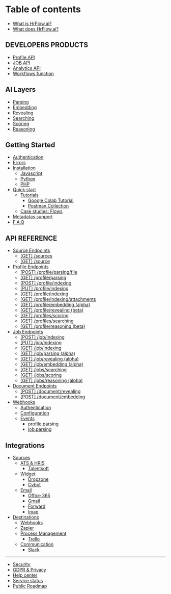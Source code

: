 # Table of contents

* [What is HrFlow.ai?](README.md)
* [What does HrFlow.ai?](why-use-hrflow.md)

## DEVELOPERS PRODUCTS <a id="products-1"></a>

* [Profile API](products-1/introduction.md)
* [JOB API](products-1/job-api.md)
* [Analytics API](products-1/analytics-api.md)
* [Workflows function](products-1/workflows.md)

## AI Layers

* [Parsing](ai-layers/parsing.md)
* [Embedding](ai-layers/embedding.md)
* [Revealing](ai-layers/revealing.md)
* [Searching](ai-layers/searching.md)
* [Scoring](ai-layers/scoring.md)
* [Reasoning](ai-layers/reasoning.md)

## Getting Started

* [Authentication](getting-started/authentication.md)
* [Errors](getting-started/errors.md)
* [Installation](getting-started/installation/README.md)
  * [Javascript](getting-started/installation/javascript.md)
  * [Python](getting-started/installation/python.md)
  * [PHP](getting-started/installation/php.md)
* [Quick start](getting-started/quick-start/README.md)
  * [Tutorials](getting-started/quick-start/tutorials/README.md)
    * [Google Colab Tutorial](getting-started/quick-start/tutorials/google-colab-tutorial.md)
    * [Postman Collection](getting-started/quick-start/tutorials/postman-collection.md)
  * [Case studies: Flows](getting-started/quick-start/flows.md)
* [Metadatas support](getting-started/metadatas.md)
* [F.A.Q](getting-started/f.a.q.md)

## API REFERENCE

* [Source Endpoints](api-reference/source-api/README.md)
  * [\[GET\] /sources](api-reference/source-api/get-sources.md)
  * [\[GET\] /source](api-reference/source-api/get-source.md)
* [Profile Endpoints](api-reference/profile-api/README.md)
  * [\[POST\]  /profile/parsing/file](api-reference/profile-api/post-profile.md)
  * [\[GET\] /profile/parsing](api-reference/profile-api/get-profile-parsing.md)
  * [\[POST\] /profile/indexing](api-reference/profile-api/post-profile-indexing.md)
  * [\[PUT\] /profile/indexing](api-reference/profile-api/put-profile-indexing.md)
  * [\[GET\] /profile/indexing](api-reference/profile-api/get-profile-indexing.md)
  * [\[GET\] /profile/indexing/attachments](api-reference/profile-api/get-profile-attachments.md)
  * [\[GET\] /profile/embedding \(alpha\)](api-reference/profile-api/get-profile-embedding.md)
  * [\[GET\] /profile/revealing \(beta\)](api-reference/profile-api/get-profile-revealing.md)
  * [\[GET\] /profiles/scoring](api-reference/profile-api/get-profiles-scoring.md)
  * [\[GET\] /profiles/searching](api-reference/profile-api/get-profiles-searching.md)
  * [\[GET\] /profile/reasoning \(beta\)](api-reference/profile-api/get-profile-reasoning.md)
* [Job Endpoints](api-reference/job-api/README.md)
  * [\[POST\] /job/indexing](api-reference/job-api/post-job.md)
  * [\[PUT\] /job/indexing](api-reference/job-api/put-job.md)
  * [\[GET\] /job/indexing](api-reference/job-api/get-job.md)
  * [\[GET\] /job/parsing \(alpha\)](api-reference/job-api/get-job-parsing.md)
  * [\[GET\] /job/revealing \(alpha\)](api-reference/job-api/get-job-revealing.md)
  * [\[GET\] /job/embedding \(alpha\)](api-reference/job-api/get-job-embedding.md)
  * [\[GET\] /jobs/searching](api-reference/job-api/get-job-searching.md)
  * [\[GET\] /jobs/scoring](api-reference/job-api/get-jobs-scoring.md)
  * [\[GET\] /jobs/reasoning \(alpha\)](api-reference/job-api/get-jobs-reasoning.md)
* [Document Endpoints](api-reference/document-endpoints/README.md)
  * [\[POST\] /document/revealing](api-reference/document-endpoints/post-document-revealing.md)
  * [\[POST\] /document/embedding](api-reference/document-endpoints/post-document-embedding.md)
* [Webhooks](api-reference/webhooks/README.md)
  * [Authentication](api-reference/webhooks/authentification.md)
  * [Configuration](api-reference/webhooks/configuration.md)
  * [Events](api-reference/webhooks/events/README.md)
    * [profile.parsing](api-reference/webhooks/events/profile.parsing.md)
    * [job.parsing](api-reference/webhooks/events/job.parsing.md)

## Integrations

* [Sources](integrations/sources/README.md)
  * [ATS & HRIS](integrations/sources/ats-and-hris/README.md)
    * [Talentsoft](integrations/sources/ats-and-hris/talentsoft.md)
  * [Widget](integrations/sources/widget/README.md)
    * [Dropzone](integrations/sources/widget/dropzone.md)
    * [Cvbot](integrations/sources/widget/cvbot.md)
  * [Email](integrations/sources/email/README.md)
    * [Office 365](integrations/sources/email/office-365.md)
    * [Gmail](integrations/sources/email/gmail.md)
    * [Forward](integrations/sources/email/forward.md)
    * [Imap](integrations/sources/email/imap.md)
* [Destinations](integrations/destinations/README.md)
  * [Webhooks](integrations/destinations/webhook.md)
  * [Zapier](integrations/destinations/zapier.md)
  * [Process Management](integrations/destinations/process-management/README.md)
    * [Trello](integrations/destinations/process-management/trello.md)
  * [Communication](integrations/destinations/communication/README.md)
    * [Slack](integrations/destinations/communication/slack.md)

---

* [Security](https://security.hrflow.ai)
* [GDPR & Privacy](https://gdpr.hrflow.ai)
* [Help center](https://support.hrflow.ai)
* [Service status](https://status.hrflow.ai)
* [Public Roadmap](https://updates.hrflow.ai)

